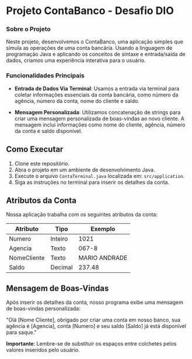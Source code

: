 ﻿# Projeto ContaBanco - Desafio DIO


### Sobre o Projeto

Neste projeto, desenvolvemos o ContaBanco, uma aplicação simples que simula as operações de uma conta bancária. Usando a linguagem de programação Java e aplicando os conceitos de sintaxe e entrada/saída de dados, criamos uma experiência interativa para o usuário.

### Funcionalidades Principais

- **Entrada de Dados Via Terminal**: Usamos a entrada via terminal para coletar informações essenciais da conta bancária, como número da agência, número da conta, nome do cliente e saldo.

- **Mensagem Personalizada**: Utilizamos concatenação de strings para criar uma mensagem personalizada de boas-vindas ao novo cliente. A mensagem inclui informações como nome do cliente, agência, número da conta e saldo disponível.

## Como Executar

1. Clone este repositório.
2. Abra o projeto em um ambiente de desenvolvimento Java.
3. Execute o arquivo `ContaTerminal.java` localizada em: `src/application`.
4. Siga as instruções no terminal para inserir os detalhes da conta.

## Atributos da Conta

Nossa aplicação trabalha com os seguintes atributos da conta:

| Atributo       | Tipo     | Exemplo         |
|----------------|----------|-----------------|
| Numero         | Inteiro  | 1021            |
| Agencia        | Texto    | 067-8           |
| NomeCliente    | Texto    | MARIO ANDRADE   |
| Saldo          | Decimal  | 237.48          |

## Mensagem de Boas-Vindas

Após inserir os detalhes da conta, nosso programa exibe uma mensagem de boas-vindas personalizada:

"Olá [Nome Cliente], obrigado por criar uma conta em nosso banco, sua agência é [Agencia], conta [Numero] e seu saldo [Saldo] já está disponível para saque."

**Importante**: Lembre-se de substituir os espaços entre colchetes pelos valores inseridos pelo usuário.


